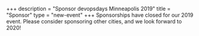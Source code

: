 +++
description = "Sponsor devopsdays Minneapolis 2019"
title = "Sponsor"
type = "new-event"
+++
Sponsorships have closed for our 2019 event. Please consider sponsoring other cities, and we look forward to 2020!